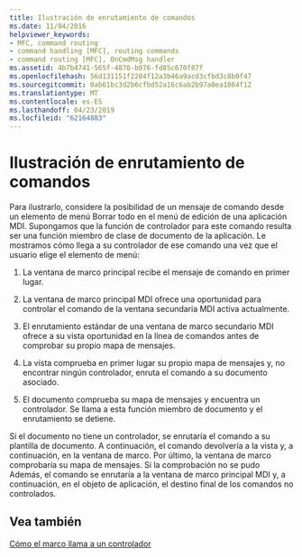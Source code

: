 ```yaml
---
title: Ilustración de enrutamiento de comandos
ms.date: 11/04/2016
helpviewer_keywords:
- MFC, command routing
- command handling [MFC], routing commands
- command routing [MFC], OnCmdMsg handler
ms.assetid: 4b7b4741-565f-4878-b076-fd85c670f87f
ms.openlocfilehash: 56d131151f2284f12a3b46a9acd3cfbd3c8b0f47
ms.sourcegitcommit: 0ab61bc3d2b6cfbd52a16c6ab2b97a8ea1864f12
ms.translationtype: MT
ms.contentlocale: es-ES
ms.lasthandoff: 04/23/2019
ms.locfileid: "62164883"
---
```

# <a name="command-routing-illustration"></a>Ilustración de enrutamiento de comandos

Para ilustrarlo, considere la posibilidad de un mensaje de comando desde un elemento de menú Borrar todo en el menú de edición de una aplicación MDI. Supongamos que la función de controlador para este comando resulta ser una función miembro de clase de documento de la aplicación. Le mostramos cómo llega a su controlador de ese comando una vez que el usuario elige el elemento de menú:

1. La ventana de marco principal recibe el mensaje de comando en primer lugar.

1. La ventana de marco principal MDI ofrece una oportunidad para controlar el comando de la ventana secundaria MDI activa actualmente.

1. El enrutamiento estándar de una ventana de marco secundario MDI ofrece a su vista oportunidad en la línea de comandos antes de comprobar su propio mapa de mensajes.

1. La vista comprueba en primer lugar su propio mapa de mensajes y, no encontrar ningún controlador, enruta el comando a su documento asociado.

1. El documento comprueba su mapa de mensajes y encuentra un controlador. Se llama a esta función miembro de documento y el enrutamiento se detiene.

Si el documento no tiene un controlador, se enrutaría el comando a su plantilla de documento. A continuación, el comando devolvería a la vista y, a continuación, en la ventana de marco. Por último, la ventana de marco comprobaría su mapa de mensajes. Si la comprobación no se pudo Además, el comando se enrutaría a la ventana de marco principal MDI y, a continuación, en el objeto de aplicación, el destino final de los comandos no controlados.

## <a name="see-also"></a>Vea también

[Cómo el marco llama a un controlador](../mfc/how-the-framework-calls-a-handler.md)

